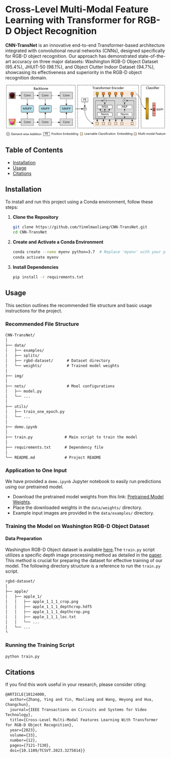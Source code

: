 # Cross-Level Multi-Modal Feature Learning with Transformer for RGB-D Object Recognition

**CNN-TransNet** is an innovative end-to-end Transformer-based architecture integrated with convolutional neural networks (CNNs), designed specifically for RGB-D object recognition. Our approach has demonstrated state-of-the-art accuracy on three major datasets: Washington RGB-D Object Dataset (95.4%), JHUIT-50 (98.1%), and Object Clutter Indoor Dataset (94.7%), showcasing its effectiveness and superiority in the RGB-D object recognition domain.

![](img/figure1.png)
## Table of Contents
- [Installation](#installation)
- [Usage](#usage)
- [Citations](#citations)

## Installation
To install and run this project using a Conda environment, follow these steps:
1. **Clone the Repository**
   ```bash
   git clone https://github.com/Yinmlmaoliang/CNN-TransNet.git
   cd CNN-TransNet
   ```
2. **Create and Activate a Conda Environment**
   ```bash
   conda create --name myenv python=3.7  # Replace 'myenv' with your preferred env name
   conda activate myenv
   ```
3. **Install Dependencies**
   ```bash
   pip install -r requirements.txt
   ```
## Usage
This section outlines the recommended file structure and basic usage instructions for the project.
### Recommended File Structure
```plaintext
CNN-TransNet/
│
├── data/                  
│   ├── examples/          
│   ├── splits/           
│   ├── rgbd-dataset/      # Dataset directory
│   └── weights/           # Trained model weights
│
├── img/                 
│
├── nets/                  # Moel configurations
│   ├── model.py           
│   └── ...           
│
├── utils/
│   ├── train_one_epoch.py           
│   └── ...
│
├── demo.ipynb
│
├── train.py              # Main script to train the model
│
├── requirements.txt      # Dependency file
│
└── README.md             # Project README
```
### Application to One Input
We have provided a `demo.ipynb` Jupyter notebook to easily run predictions using our pretrained model.
- Download the pretrained model weights from this link: [Pretrained Model Weights](<https://drive.google.com/drive/folders/19WQEEbjY8TDvwIt18bUyYPIO2Rngrglb?usp=drive_link>).
- Place the downloaded weights in the `data/weights/` directory.
- Example input images are provided in the `data/examples/` directory.
### Training the Model on Washington RGB-D Object Dataset
#### Data Preparation
Washington RGB-D Object dataset is available [here](<https://rgbd-dataset.cs.washington.edu/dataset.html>).The `train.py` script utilizes a specific depth image processing method as detailed in the [paper](https://www.sciencedirect.com/science/article/abs/pii/S1077314222000133). This method is crucial for preparing the dataset for effective training of our model. The following directory structure is a reference to run the `train.py` script.
```plaintext
rgbd-dataset/
│
├── apple/                  
│   ├── apple_1/
│   │   ├── apple_1_1_1_crop.png
│   │   ├── apple_1_1_1_depthcrop.hdf5
│   │   ├── apple_1_1_1_depthcrop.png
│   │   ├── apple_1_1_1_loc.txt
│   │   └── ...           
│   └── ...
└
```
### Running the Training Script
```bash
python train.py
```


## Citations
If you find this work useful in your research, please consider citing:
```plaintext
@ARTICLE{10124000,
  author={Zhang, Ying and Yin, Maoliang and Wang, Heyong and Hua, Changchun},
  journal={IEEE Transactions on Circuits and Systems for Video Technology}, 
  title={Cross-Level Multi-Modal Features Learning With Transformer for RGB-D Object Recognition}, 
  year={2023},
  volume={33},
  number={12},
  pages={7121-7130},
  doi={10.1109/TCSVT.2023.3275814}}
```